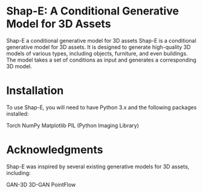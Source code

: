 # Shap-E: A Conditional Generative Model for 3D Assets
Shap-E a conditional generative model for 3D assets
Shap-E is a conditional generative model for 3D assets. It is designed to generate high-quality 3D models of various types, including objects, furniture, and even buildings. The model takes a set of conditions as input and generates a corresponding 3D model.

# Installation
To use Shap-E, you will need to have Python 3.x and the following packages installed:

Torch
NumPy
Matplotlib
PIL (Python Imaging Library)

# Acknowledgments
Shap-E was inspired by several existing generative models for 3D assets, including:

GAN-3D
3D-GAN
PointFlow

